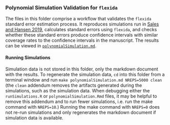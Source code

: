### Polynomial Simulation Validation for `flexida`

The files in this folder comprise a workflow that validates the `flexida` standard
error estimation process. It reproduces simulations run in
[Sales and Hansen 2019](https://journals.sagepub.com/doi/full/10.3102/1076998619884904), calculates
standard errors using `flexida`, and checks whether these standard errors produce confidence intervals
with similar coverage rates to the confidence intervals in the manuscript. The results can be viewed in
[`polynomialSimulation.md`](polynomialSimulationl.md).

#### Running Simulations
Simulation data is not stored in this folder, only the markdown document with the results.
To regenerate the simulation data, `cd` into this folder from a terminal window and run
`make polynomialSimulation.md NREPS=5000 clean` (the `clean` addendum removes the artifacts generated
during the simulations, such as the simulation data. When debugging either the `runSimulations.R` or
`polynomialSimulation.Rmd` files, it may be helpful to remove this addendum and to run fewer simulations,
i.e. run the make command with `NREPS=10`.) Running the make command with `NREPS=0` does not re-run
simulations and only regenerates the markdown document if simulation data is available.
